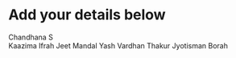 # Add your details below
Chandhana S  
Kaazima Ifrah
Jeet Mandal
Yash Vardhan Thakur
Jyotisman Borah